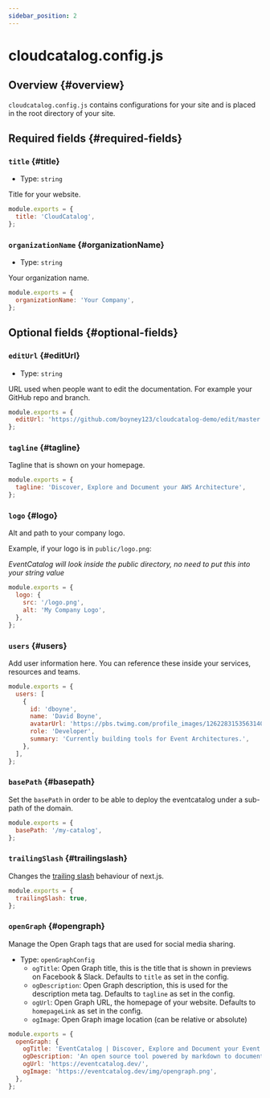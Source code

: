```yaml
---
sidebar_position: 2
---
```


# cloudcatalog.config.js

## Overview {#overview}

`cloudcatalog.config.js` contains configurations for your site and is placed in the root directory of your site.

## Required fields {#required-fields}

### `title` {#title}

- Type: `string`

Title for your website.

```js title="cloudcatalog.config.js"
module.exports = {
  title: 'CloudCatalog',
};
```

### `organizationName` {#organizationName}

- Type: `string`

Your organization name.

```js title="cloudcatalog.config.js"
module.exports = {
  organizationName: 'Your Company',
};
```

## Optional fields {#optional-fields}

### `editUrl` {#editUrl}

- Type: `string`

URL used when people want to edit the documentation. For example your GitHub repo and branch.

```js title="cloudcatalog.config.js"
module.exports = {
  editUrl: 'https://github.com/boyney123/cloudcatalog-demo/edit/master',
};
```

### `tagline` {#tagline}

Tagline that is shown on your homepage.

```js title="cloudcatalog.config.js"
module.exports = {
  tagline: 'Discover, Explore and Document your AWS Architecture',
};
```

### `logo` {#logo}

Alt and path to your company logo.

Example, if your logo is in `public/logo.png`:

_EventCatalog will look inside the public directory, no need to put this into your string value_

```js title="cloudcatalog.config.js"
module.exports = {
  logo: {
    src: '/logo.png',
    alt: 'My Company Logo',
  },
};
```

### `users` {#users}

Add user information here. You can reference these inside your services, resources and teams.

```js title="cloudcatalog.config.js"
module.exports = {
  users: [
    {
      id: 'dboyne',
      name: 'David Boyne',
      avatarUrl: 'https://pbs.twimg.com/profile_images/1262283153563140096/DYRDqKg6_400x400.png',
      role: 'Developer',
      summary: 'Currently building tools for Event Architectures.',
    },
  ],
};
```


### `basePath` {#basepath}

Set the `basePath` in order to be able to deploy the eventcatalog under a sub-path of the domain.

```js title="cloudcatalog.config.js"
module.exports = {
  basePath: '/my-catalog',
};
```

### `trailingSlash` {#trailingslash}

Changes the [trailing slash](https://nextjs.org/docs/api-reference/next.config.js/trailing-slash) behaviour of next.js.

```js title="cloudcatalog.config.js"
module.exports = {
  trailingSlash: true,
};
```

### `openGraph` {#opengraph}

Manage the Open Graph tags that are used for social media sharing.

- Type: `openGraphConfig`
  - `ogTitle`: Open Graph title, this is the title that is shown in previews on Facebook & Slack. Defaults to `title` as set in the config.
  - `ogDescription`: Open Graph description, this is used for the description meta tag. Defaults to `tagline` as set in the config.
  - `ogUrl`: Open Graph URL, the homepage of your website. Defaults to `homepageLink` as set in the config.
  - `ogImage`: Open Graph image location (can be relative or absolute)

```js title="cloudcatalog.config.js"
module.exports = {
  openGraph: {
    ogTitle: 'EventCatalog | Discover, Explore and Document your Event Driven Architectures.',
    ogDescription: 'An open source tool powered by markdown to document your Event Driven Architecture.',
    ogUrl: 'https://eventcatalog.dev/',
    ogImage: 'https://eventcatalog.dev/img/opengraph.png',
  },
};
```

